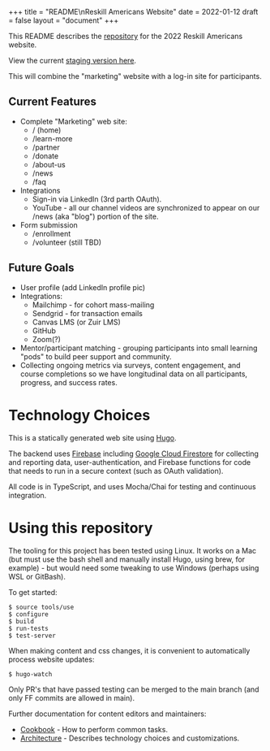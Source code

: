 +++
title = "README\nReskill Americans Website"
date = 2022-01-12
draft = false
layout = "document"
+++

This README describes the
[repository](https://github.com/reskillamericans/website) for the 2022 Reskill
Americans website.

View the current [staging version here](https://reskill-learning.web.app/).

This will combine the "marketing" website with a log-in site for participants.

## Current Features

- Complete "Marketing" web site:
  - / (home)
  - /learn-more
  - /partner
  - /donate
  - /about-us
  - /news
  - /faq
- Integrations
  - Sign-in via LinkedIn (3rd parth OAuth).
  - YouTube - all our channel videos are synchronized to appear
    on our /news (aka "blog") portion of the site.
- Form submission
  - /enrollment
  - /volunteer (still TBD)

## Future Goals

- User profile (add LinkedIn profile pic)
- Integrations:
  - Mailchimp - for cohort mass-mailing
  - Sendgrid - for transaction emails
  - Canvas LMS (or Zuir LMS)
  - GitHub
  - Zoom(?)
- Mentor/participant matching - grouping participants into small learning "pods"
  to build peer support and community.
- Collecting ongoing metrics via surveys, content engagement, and course
  completions so we have longitudinal data on all participants, progress, and
  success rates.

# Technology Choices

This is a statically generated web site using [Hugo](https://gohugo.io/).

The backend uses [Firebase](https://firebase.google.com/) including [Google
Cloud Firestore](https://firebase.google.com/docs/firestore) for collecting and
reporting data, user-authentication, and Firebase functions for code that needs
to run in a secure context (such as OAuth validation).

All code is in TypeScript, and uses Mocha/Chai for testing and continuous
integration.

# Using this repository

The tooling for this project has been tested using Linux.  It works on
a Mac (but must use the bash shell and manually install Hugo, using brew, for
example) - but would need some tweaking to use Windows (perhaps using WSL or
GitBash).

To get started:

```
$ source tools/use
$ configure
$ build
$ run-tests
$ test-server
```

When making content and css changes, it is convenient to automatically process website updates:

```
$ hugo-watch
```

Only PR's that have passed testing can be merged to the main branch (and only FF commits are allowed in main).

Further documentation for content editors and maintainers:

- [Cookbook](cookbook) - How to perform common tasks.
- [Architecture](architecture) - Describes technology choices and
  customizations.
